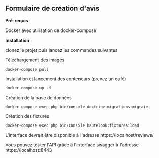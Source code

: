 ## Formulaire de création d'avis

**Pré-requis** :

Docker avec utilisation de docker-compose

**Installation** :

clonez le projet puis lancez les commandes suivantes

Téléchargement des images

`docker-compose pull`

Installation et lancement des conteneurs (prenez un café)

`docker-compose up -d`

Création de la base de données

`docker-compose exec php bin/console doctrine:migrations:migrate`

Création des fixtures

`docker-compose exec php bin/console hautelook:fixtures:load`


L'interface devrait être disponible à l'adresse https://localhost/reviews/

Vous pouvez tester l'API grâce à l'interface swagger à l'adresse https://localhost:8443
